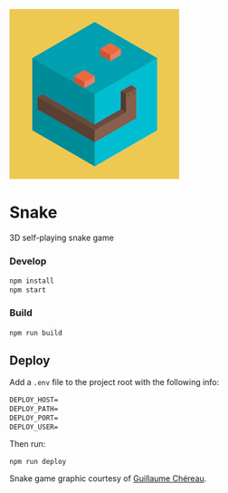 ![snake](snake.webp)

# Snake

3D self-playing snake game

### Develop

```
npm install
npm start
```

### Build

```
npm run build
```

## Deploy

Add a `.env` file to the project root with the following info:

```
DEPLOY_HOST=
DEPLOY_PATH=
DEPLOY_PORT=
DEPLOY_USER=
```

Then run:

```
npm run deploy
```

Snake game graphic courtesy of
[Guillaume Chéreau](http://blog.noctua-software.com/).
